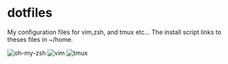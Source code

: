 # dotfiles
My configuration files for vim,zsh, and tmux etc... The install script links to theses files in ~/home.

![oh-my-zsh](http://ohmyz.sh/img/OMZLogo_BnW.png "oh-my-zsh")
![vim](http://www.vim.org/images/vim_editor.gif "vim")
![tmux](https://avatars0.githubusercontent.com/u/12054114?v=3&s=200 "tmux")
